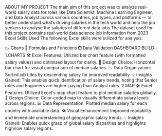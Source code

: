ABOUT MY PROJECT
The main aim of this project was to analyze real-world salary data for roles like Data Scientist, Machine Learning Engineer, and Data Analyst across various countries, job types, and platforms — to better understand what’s driving salaries in the tech world and help the job seekers to analyse the salaries of different data jobs.The dataset used for this project contains real-world data science job information from 2023
Excel Skills Used
The following Excel skills were utilized for analysis:

📉 Charts
🧮 Formulas and Functions
❎ Data Validation
DASHBOARD BUILD:
1.CHARTS
🛠️ Excel Features: Utilized bar chart feature (with formatted salary values) and optimized layout for clarity.
🎨 Design Choice: Horizontal bar chart for visual comparison of median salaries.
📉 Data Organization: Sorted job titles by descending salary for improved readability.
💡 Insights Gained: This enables quick identification of salary trends, noting that Senior roles and Engineers are higher-paying than Analyst roles.
2.MAP
🛠️ Excel Features: Utilized Excel's map chart feature to plot median salaries globally.
🎨 Design Choice: Color-coded map to visually differentiate salary levels across regions.
📊 Data Representation: Plotted median salary for each country with available data.
👁️ Visual Enhancement: Improved readability and immediate understanding of geographic salary trends.
💡 Insights Gained: Enables quick grasp of global salary disparities and highlights high/low salary regions.
